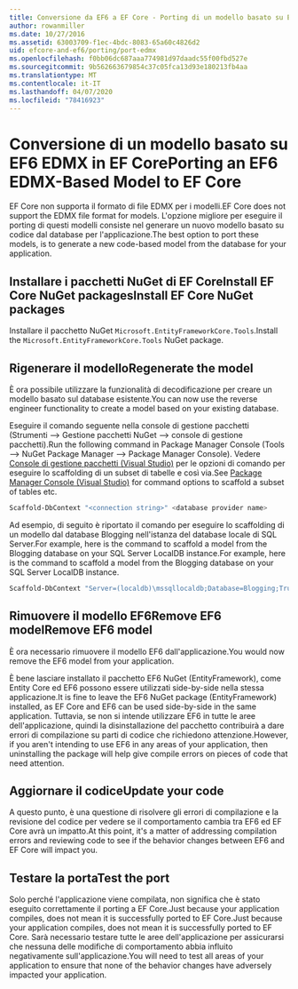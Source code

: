 ```yaml
---
title: Conversione da EF6 a EF Core - Porting di un modello basato su EDMX - EF
author: rowanmiller
ms.date: 10/27/2016
ms.assetid: 63003709-f1ec-4bdc-8083-65a60c4826d2
uid: efcore-and-ef6/porting/port-edmx
ms.openlocfilehash: f0bb06dc687aaa774981d97daadc55f00fbd527e
ms.sourcegitcommit: 9b562663679854c37c05fca13d93e180213fb4aa
ms.translationtype: MT
ms.contentlocale: it-IT
ms.lasthandoff: 04/07/2020
ms.locfileid: "78416923"
---
```

# <a name="porting-an-ef6-edmx-based-model-to-ef-core"></a><span data-ttu-id="8b0a3-102">Conversione di un modello basato su EF6 EDMX in EF Core</span><span class="sxs-lookup"><span data-stu-id="8b0a3-102">Porting an EF6 EDMX-Based Model to EF Core</span></span>

<span data-ttu-id="8b0a3-103">EF Core non supporta il formato di file EDMX per i modelli.</span><span class="sxs-lookup"><span data-stu-id="8b0a3-103">EF Core does not support the EDMX file format for models.</span></span> <span data-ttu-id="8b0a3-104">L'opzione migliore per eseguire il porting di questi modelli consiste nel generare un nuovo modello basato su codice dal database per l'applicazione.</span><span class="sxs-lookup"><span data-stu-id="8b0a3-104">The best option to port these models, is to generate a new code-based model from the database for your application.</span></span>

## <a name="install-ef-core-nuget-packages"></a><span data-ttu-id="8b0a3-105">Installare i pacchetti NuGet di EF CoreInstall EF Core NuGet packages</span><span class="sxs-lookup"><span data-stu-id="8b0a3-105">Install EF Core NuGet packages</span></span>

<span data-ttu-id="8b0a3-106">Installare il pacchetto NuGet `Microsoft.EntityFrameworkCore.Tools`.</span><span class="sxs-lookup"><span data-stu-id="8b0a3-106">Install the `Microsoft.EntityFrameworkCore.Tools` NuGet package.</span></span>

## <a name="regenerate-the-model"></a><span data-ttu-id="8b0a3-107">Rigenerare il modello</span><span class="sxs-lookup"><span data-stu-id="8b0a3-107">Regenerate the model</span></span>

<span data-ttu-id="8b0a3-108">È ora possibile utilizzare la funzionalità di decodificazione per creare un modello basato sul database esistente.</span><span class="sxs-lookup"><span data-stu-id="8b0a3-108">You can now use the reverse engineer functionality to create a model based on your existing database.</span></span>

<span data-ttu-id="8b0a3-109">Eseguire il comando seguente nella console di gestione pacchetti (Strumenti –> Gestione pacchetti NuGet –> console di gestione pacchetti).</span><span class="sxs-lookup"><span data-stu-id="8b0a3-109">Run the following command in Package Manager Console (Tools –> NuGet Package Manager –> Package Manager Console).</span></span> <span data-ttu-id="8b0a3-110">Vedere [Console di gestione pacchetti (Visual Studio)](../../core/miscellaneous/cli/powershell.md) per le opzioni di comando per eseguire lo scaffolding di un subset di tabelle e così via.</span><span class="sxs-lookup"><span data-stu-id="8b0a3-110">See [Package Manager Console (Visual Studio)](../../core/miscellaneous/cli/powershell.md) for command options to scaffold a subset of tables etc.</span></span>

``` powershell
Scaffold-DbContext "<connection string>" <database provider name>
```

<span data-ttu-id="8b0a3-111">Ad esempio, di seguito è riportato il comando per eseguire lo scaffolding di un modello dal database Blogging nell'istanza del database locale di SQL Server.For example, here is the command to scaffold a model from the Blogging database on your SQL Server LocalDB instance.</span><span class="sxs-lookup"><span data-stu-id="8b0a3-111">For example, here is the command to scaffold a model from the Blogging database on your SQL Server LocalDB instance.</span></span>

``` powershell
Scaffold-DbContext "Server=(localdb)\mssqllocaldb;Database=Blogging;Trusted_Connection=True;" Microsoft.EntityFrameworkCore.SqlServer
```

## <a name="remove-ef6-model"></a><span data-ttu-id="8b0a3-112">Rimuovere il modello EF6Remove EF6 model</span><span class="sxs-lookup"><span data-stu-id="8b0a3-112">Remove EF6 model</span></span>

<span data-ttu-id="8b0a3-113">È ora necessario rimuovere il modello EF6 dall'applicazione.</span><span class="sxs-lookup"><span data-stu-id="8b0a3-113">You would now remove the EF6 model from your application.</span></span>

<span data-ttu-id="8b0a3-114">È bene lasciare installato il pacchetto EF6 NuGet (EntityFramework), come Entity Core ed EF6 possono essere utilizzati side-by-side nella stessa applicazione.</span><span class="sxs-lookup"><span data-stu-id="8b0a3-114">It is fine to leave the EF6 NuGet package (EntityFramework) installed, as EF Core and EF6 can be used side-by-side in the same application.</span></span> <span data-ttu-id="8b0a3-115">Tuttavia, se non si intende utilizzare EF6 in tutte le aree dell'applicazione, quindi la disinstallazione del pacchetto contribuirà a dare errori di compilazione su parti di codice che richiedono attenzione.</span><span class="sxs-lookup"><span data-stu-id="8b0a3-115">However, if you aren't intending to use EF6 in any areas of your application, then uninstalling the package will help give compile errors on pieces of code that need attention.</span></span>

## <a name="update-your-code"></a><span data-ttu-id="8b0a3-116">Aggiornare il codice</span><span class="sxs-lookup"><span data-stu-id="8b0a3-116">Update your code</span></span>

<span data-ttu-id="8b0a3-117">A questo punto, è una questione di risolvere gli errori di compilazione e la revisione del codice per vedere se il comportamento cambia tra EF6 ed EF Core avrà un impatto.</span><span class="sxs-lookup"><span data-stu-id="8b0a3-117">At this point, it's a matter of addressing compilation errors and reviewing code to see if the behavior changes between EF6 and EF Core will impact you.</span></span>

## <a name="test-the-port"></a><span data-ttu-id="8b0a3-118">Testare la porta</span><span class="sxs-lookup"><span data-stu-id="8b0a3-118">Test the port</span></span>

<span data-ttu-id="8b0a3-119">Solo perché l'applicazione viene compilata, non significa che è stato eseguito correttamente il porting a EF Core.Just because your application compiles, does not mean it is successfully ported to EF Core.</span><span class="sxs-lookup"><span data-stu-id="8b0a3-119">Just because your application compiles, does not mean it is successfully ported to EF Core.</span></span> <span data-ttu-id="8b0a3-120">Sarà necessario testare tutte le aree dell'applicazione per assicurarsi che nessuna delle modifiche di comportamento abbia influito negativamente sull'applicazione.</span><span class="sxs-lookup"><span data-stu-id="8b0a3-120">You will need to test all areas of your application to ensure that none of the behavior changes have adversely impacted your application.</span></span>
